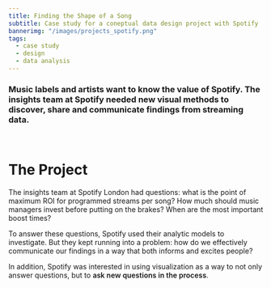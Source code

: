 ```yaml
---
title: Finding the Shape of a Song
subtitle: Case study for a coneptual data design project with Spotify
bannerimg: "/images/projects_spotify.png"
tags:
  - case study
  - design
  - data analysis
---
```


### Music labels and artists want to know the value of Spotify. The insights team at Spotify needed new visual methods to discover, share and communicate findings from streaming data.

<br>

# The Project

The insights team at Spotify London had questions: what is the point of maximum ROI for programmed streams per song? How much should music managers invest before putting on the brakes? When are the most important boost times?

To answer these questions, Spotify used their analytic models to investigate. But they kept running into a problem: how do we effectively communicate our findings in a way that both informs and excites people?

In addition, Spotify was interested in using visualization as a way to not only answer questions, but to <strong style="font-weight: 600">ask new questions in the process</strong>.





